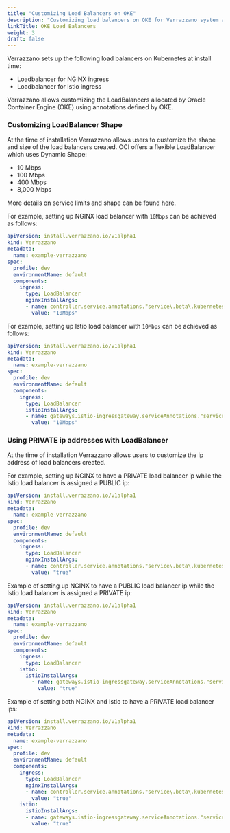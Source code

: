 ```yaml
---
title: "Customizing Load Balancers on OKE"
description: "Customizing load balancers on OKE for Verrazzano system and application endpoints"
linkTitle: OKE Load Balancers
weight: 3
draft: false
---
```


Verrazzano sets up the following load balancers on Kubernetes at install time:
* Loadbalancer for NGINX ingress
* Loadbalancer for Istio ingress

Verrazzano allows customizing the LoadBalancers allocated by Oracle Container Engine (OKE) using annotations defined by OKE.

### Customizing LoadBalancer Shape  

At the time of installation Verrazzano allows users to customize the shape and size of the load balancers created. 
OCI offers a flexible LoadBalancer which uses Dynamic Shape: 
* 10 Mbps
* 100 Mbps 
* 400 Mbps
* 8,000 Mbps

More details on service limits and shape can be found [here](https://docs.oracle.com/en-us/iaas/Content/Balance/Tasks/managingloadbalancer.htm#console).

For example, setting up NGINX load balancer with `10Mbps` can be achieved as follows:

```yaml
apiVersion: install.verrazzano.io/v1alpha1
kind: Verrazzano
metadata:
  name: example-verrazzano
spec:
  profile: dev
  environmentName: default
  components:
    ingress:
      type: LoadBalancer
      nginxInstallArgs:
      - name: controller.service.annotations."service\.beta\.kubernetes\.io/oci-load-balancer-shape"
        value: "10Mbps"   
```

For example, setting up Istio load balancer with `10Mbps` can be achieved as follows:

```yaml
apiVersion: install.verrazzano.io/v1alpha1
kind: Verrazzano
metadata:
  name: example-verrazzano
spec:
  profile: dev
  environmentName: default
  components:
    ingress:
      type: LoadBalancer
      istioInstallArgs:
      - name: gateways.istio-ingressgateway.serviceAnnotations."service\.beta\.kubernetes\.io/oci-load-balancer-shape"
        value: "10Mbps" 
```

### Using PRIVATE ip addresses with LoadBalancer

At the time of installation Verrazzano allows users to customize the ip address of load balancers created.

For example, setting up NGINX to have a PRIVATE load balancer ip while the Istio load balancer is assigned a PUBLIC ip:

```yaml
apiVersion: install.verrazzano.io/v1alpha1
kind: Verrazzano
metadata:
  name: example-verrazzano
spec:
  profile: dev
  environmentName: default
  components:
    ingress:
      type: LoadBalancer
      nginxInstallArgs:
      - name: controller.service.annotations."service\.beta\.kubernetes\.io/oci-load-balancer-internal"
        value: "true"    
```

Example of setting up NGINX to have a PUBLIC load balancer ip while the Istio load balancer is assigned a PRIVATE ip:

```yaml
apiVersion: install.verrazzano.io/v1alpha1
kind: Verrazzano
metadata:
  name: example-verrazzano
spec:
  profile: dev
  environmentName: default
  components:
    ingress:
      type: LoadBalancer      
    istio:
      istioInstallArgs:
        - name: gateways.istio-ingressgateway.serviceAnnotations."service\.beta\.kubernetes\.io/oci-load-balancer-internal"
          value: "true"
```

Example of setting both NGINX and Istio to have a PRIVATE load balancer ips:

```yaml
apiVersion: install.verrazzano.io/v1alpha1
kind: Verrazzano
metadata:
  name: example-verrazzano
spec:
  profile: dev
  environmentName: default
  components:
    ingress:
      type: LoadBalancer
      nginxInstallArgs:
      - name: controller.service.annotations."service\.beta\.kubernetes\.io/oci-load-balancer-internal"
        value: "true"
    istio:
      istioInstallArgs:
      - name: gateways.istio-ingressgateway.serviceAnnotations."service\.beta\.kubernetes\.io/oci-load-balancer-internal"
        value: "true"
```
